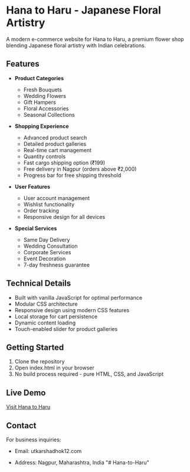 # Hana to Haru - Japanese Floral Artistry

A modern e-commerce website for Hana to Haru, a premium flower shop blending Japanese floral artistry with Indian celebrations.

## Features

- **Product Categories**
  - Fresh Bouquets
  - Wedding Flowers
  - Gift Hampers
  - Floral Accessories
  - Seasonal Collections

- **Shopping Experience**
  - Advanced product search
  - Detailed product galleries
  - Real-time cart management
  - Quantity controls
  - Fast cargo shipping option (₹199)
  - Free delivery in Nagpur (orders above ₹2,000)
  - Progress bar for free shipping threshold

- **User Features**
  - User account management
  - Wishlist functionality
  - Order tracking
  - Responsive design for all devices

- **Special Services**
  - Same Day Delivery
  - Wedding Consultation
  - Corporate Services
  - Event Decoration
  - 7-day freshness guarantee

## Technical Details

- Built with vanilla JavaScript for optimal performance
- Modular CSS architecture
- Responsive design using modern CSS features
- Local storage for cart persistence
- Dynamic content loading
- Touch-enabled slider for product galleries

## Getting Started

1. Clone the repository
2. Open index.html in your browser
3. No build process required - pure HTML, CSS, and JavaScript

## Live Demo

[Visit Hana to Haru](https://hanatoharu.com)

## Contact

For business inquiries:
- Email: utkarshadhok12.com

- Address: Nagpur, Maharashtra, India
"# Hana-to-Haru" 
